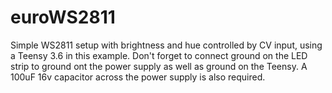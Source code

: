 
# euroWS2811

Simple WS2811 setup with brightness and hue controlled by CV input, using a Teensy 3.6 in this example. Don't forget to connect ground on the LED strip to ground ont the power supply as well as ground on the Teensy. A 100uF 16v capacitor across the power supply is also required. 
